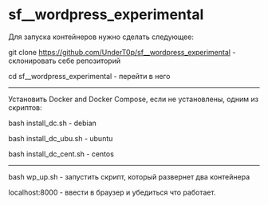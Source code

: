 # sf__wordpress_experimental

Для запуска контейнеров нужно сделать следующее:

git clone https://github.com/UnderT0p/sf__wordpress_experimental - склонировать себе репозиторий

cd sf__wordpress_experimental - перейти в него

********************************************************************************
Установить Docker and Docker Compose, если не установлены, одним из скриптов:

bash install_dc.sh - debian

bash install_dc_ubu.sh - ubuntu

bash install_dc_cent.sh - centos
********************************************************************************

bash  wp_up.sh  - запустить скрипт, который развернет два контейнера

localhost:8000 - ввести в браузер и убедиться что работает.
